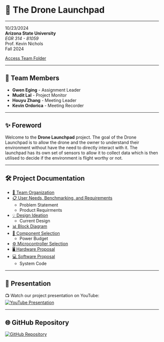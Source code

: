 # 🚀 **The Drone Launchpad**  
---

10/23/2024  
**Arizona State University**  
*EGR 314 \- 81059*  
Prof. Kevin Nichols  
Fall 2024

[Access Team Folder](https://drive.google.com/drive/folders/1gQi6lGEAkhdcD5YIUokNHRumHGqo1o-J?usp=sharing)

---

## 👥 **Team Members**
- **Gwen Eging** - Assignment Leader  
- **Mudit Lal** - Project Monitor 
- **Houyu Zhang** - Meeting Leader  
- **Kevin Ordorica** - Meeting Recorder

---

## ✨ **Foreword**  
Welcome to the **Drone Launchpad** project. The goal of the Drone Launchpad is to allow the drone and the owner to understand their environment without have the need to directly interact with it. The launchpad has its own set of sensors to allow it to collect data which is then utilised to decide if the environment is flight worthy or not.  

---

## 🛠️ Project Documentation  
- [👥 Team Organization](./team-organization.md)
- [📋 User Needs, Benchmarking, and Requirements](./user-needs-benchmarking-requirements.md)
  - Problem Statement
  - Product Requirments
- [💡 Design Ideation](./design-ideation.md)
  - Current Design
- [📊 Block Diagram](./block-diagram.md)
- [🔧 Component Selection](./component-selection.md)
  - Power Budget
- [⚙️ Microcontroller Selection](./microcontroller-selection.md)  
- [🖥️ Hardware Proposal](./hardware-proposal.md)  
- [💻 Software Proposal](./software-proposal.md)
  - System Code 

---

## 🎥 **Presentation**  
📺 Watch our project presentation on YouTube:  
[![YouTube Presentation](https://img.shields.io/badge/YouTube-Watch-blue?logo=youtube&logoColor=white)](https://www.youtube.com/watch?v=iCSMr5S1n1Q)  

---

## 🌐 **GitHub Repository**  
[![GitHub Repository](https://img.shields.io/badge/GitHub-Repository-181717?logo=github&logoColor=white)](https://github.com/drone-launchpad/dronelaunchpad.github.io)
